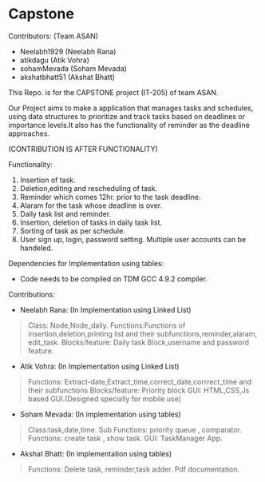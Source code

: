 # Capstone

Contributors:
(Team ASAN)
* Neelabh1929 (Neelabh Rana)
* atikdagu (Atik Vohra)
* sohamMevada (Soham Mevada)
* akshatbhatt51 (Akshat Bhatt)

This Repo. is for the CAPSTONE project (IT-205) of team ASAN.

Our Project aims to make a application that manages tasks and schedules, using data structures to
prioritize and track tasks based on deadlines or importance levels.It also has the functionality of reminder as the deadline approaches.


(CONTRIBUTION IS AFTER FUNCTIONALITY)

Functionality:

1. Insertion of task. 
2. Deletion,editing and rescheduling of task.
3. Reminder which comes 12hr. prior to the task deadline.
4. Alaram for the task whose deadline is over.
5. Daily task list and reminder.
6. Insertion, deletion of tasks in daily task list.
7. Sorting of task as per schedule.
8. User sign up, login, password setting. Multiple user accounts can be handeled. 

Dependencies for Implementation using tables:
* Code needs to be compiled on TDM GCC 4.9.2 compiler.

Contributions:

* Neelabh Rana:
(In Implementation using Linked List)
>Class: Node,Node_daily.
>Functions:Functions of insertion,deletion,printing list and their subfunctions,reminder,alaram,
 edit_task.
>Blocks/feature: Daily task Block,username and password feature.

* Atik Vohra:
(In Implementation using Linked List)
>Functions: Extract-date,Extract_time,correct_date,corrrect_time and their subfunctions
>Blocks/feature: Priority block
>GUI: HTML,CSS,Js based GUI.(Designed specially for mobile use)

* Soham Mevada:
(In implementation using tables)
>Class:task,date,time.
>Sub Functions: priority queue , comparator.
>Functions: create task , show task.
>GUI: TaskManager App.

* Akshat Bhatt:
(In implementation using tables)
>Functions: Delete task, reminder,task adder.
>Pdf documentation.

